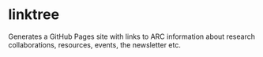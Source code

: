 # linktree
Generates a GitHub Pages site with links to ARC information about research collaborations, resources, events, the newsletter etc.
